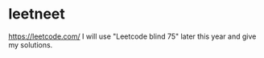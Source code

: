 # leetneet
https://leetcode.com/
I will use "Leetcode blind 75" later this year and give my solutions.
